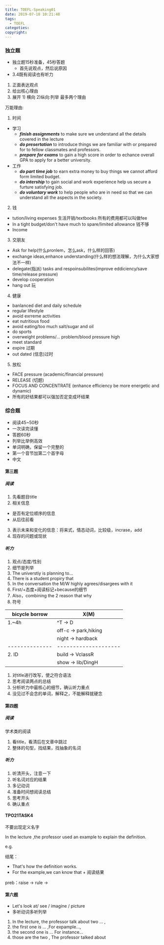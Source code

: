 ```yaml
---
title: TOEFL-Speaking01
date: 2019-07-18 10:21:48
tags:
  - TOEFL
categoties:
copyright:
---
```

### 独立题
+ 独立题15秒准备，45秒答题
  + 首先说观点，然后说原因
+ 3.4既有阅读也有听力


1. 正面表达观点
2. 给出核心理由
3. 展开 1) 横向 2)纵向:列举 最多两个理由

万能理由:

1. 时间
+ 学习
  + ***finish assignments*** to make sure we understand all the details covered in the lecture
  + ***do presertation*** to introduce things we are familiar with or prepared for to fellow classmates and professors.
  + ***prepare for exams*** to gain a high score in order to echance overall GPA to apply for a better university.
+ 工作
  + ***do part time job*** to earn extra money to buy things we cannot afford form limited budget.
  + ***do intership*** to gain social and work experience help us secure a furture satisfying job.
  + ***do voluntary work*** to help people who are in need so that we can understand all the aspects in the society.

2. 钱
 + tution/living expenses 生活开销/textbooks 所有的费用都可以叫做fee
 + In a tight budget/don't have much to spare/limited allowance 钱不够
 + Income

3. 交朋友
 + Ask for help(什么pronlem，怎么ask，什么样的回答)
 + exchange ideas,enhance understanding(什么样的想法理解，为什么大家想法不一样)
 + delegate(指派) tasks and respoinsubilites(improve eddiciency/save time/release pressure)
 + develop cooperation
 + hang out 玩

4. 健康
 + banlanced diet and daily schedule
 + regular lifestyle
 + avoid exrreme activities
 + eat nutritious food
 + avoid eating/too much salt/sugar and oil
 + do sports
 + overweight problems/... problem/blood pressure high
 + meet standard
 + expire 过期
 + out dated (信息)过时

5. 放松
 + FACE pressure (academic/financial pressure)
 + RELEASE (切题)
 + FOCUS AND CONCENTRATE (enhance efficiency be more energetic and dynamic)
 + 所有的好结果都可以强加否定变成坏结果

### 综合题
+ 阅读45~50秒
+ 一次读完读懂
+ 答题60秒
+ 列举比举例高效
+ 单词明确，保留一个完整的
+ 第一个音节加第二个首字母
+ 中文


#### 第三题
##### 阅读
1. 先看题目title
2. 相关信息
  + 是否有定位顺序的信息
  + 从后往前看
3. 表示未来和变化的信息：将来式，情态动词，比较级，incrase，add
4. 现存的问题或现状
##### 听力
1. 观点/态度/性别
2. 细节是列举
3. The universtiy is planning to...
4. There is a student propiry that
5. In the conversation the M/W highly agrees/disargees with it
6. First/+态度+阅读标记+because的细节
7. Also，combining the 2 reason that why
8. 符号

| bicycle borrow | X(M)                 |
| -------------- | -------------------- |
| 1.~4h          | ^T -> D              |
|                | off-c -> park,hiking |
|                | night -> hardback    |
| -------------- | -------------------- |
| 2. ID          | build ->  VclassR    |
|                | show -> lib/DingH    |

1. 对title进行改写，使之符合语法
2. 思考阅读两点的总结
3. 分析听力中最核心的细节，确认听力重点
4. 没见过不会念的单词，解释之，不能解释就硬念

#### 第四题
##### 阅读
学术类的阅读

1. 看title，看清后在文章中跳过
2. 整体的句型，找结果，找抽象的名词

##### 听力

1. 听清开头，注意一下
2. 听名词对应的结果
3. 多记动词
4. 准备时间想阅读总结
5. 思考开头
6. 确认重点
#### TPO21TASK4
不要出现定义名字

In the lecture ,the professor used an example to explain the definition.

e.g.

结尾：
+ That's how the definition works.
+ For the example,we can know that + 阅读结果

preb：raise -> rule ->
#### 第六题
+ Let's look at/ see / imagine / picture
+ 多听动词多听列举

1. In the lecture, the professor talk about two ... ,
2. the first one is ... ,For expample...,
3. the second one is ... For instance...
3. those are the two , The professor talked about
